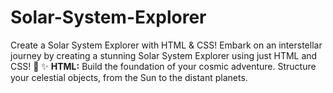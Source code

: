 # Solar-System-Explorer
Create a Solar System Explorer with HTML &amp; CSS! Embark on an interstellar journey by creating a stunning Solar System Explorer using just HTML and CSS! 🌠  ✨ **HTML:** Build the foundation of your cosmic adventure. Structure your celestial objects, from the Sun to the distant planets.  
